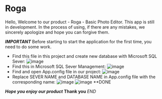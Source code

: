 # Roga
Hello, Welcome to our product - Roga - Basic Photo Editor.
This app is still in development. In the process of using, if there are any mistakes, we sincerely apologize and hope you can forgive them.

***IMPORTANT***
Before starting to start the application for the first time, you need to do some work.
- Find this file in this project and create new database with Microsoft SQL Sever:
![image](https://user-images.githubusercontent.com/106144398/217645658-64a35125-4221-449c-8e0e-e5fd04ed9e69.png)
- Find this in Microsoft SQL Sever Management:
![image](https://user-images.githubusercontent.com/106144398/217646489-c0184f7d-a544-48e5-8244-648080ffafa8.png)
- Find and open App.config file in our project: 
![image](https://user-images.githubusercontent.com/106144398/217646676-9033b806-c46c-41c9-8f13-1f45297b9c7b.png)
- Replace SEVER NAME and DATABASE NAME in App.config file with the corresponding name:
![image](https://user-images.githubusercontent.com/106144398/217647269-17fcb08b-d82c-43b3-87cf-842168bda379.png)
![image](https://user-images.githubusercontent.com/106144398/217647564-37b91d00-ab6f-40a9-a825-5ea1868ff81d.png)
**DONE

***Hope you enjoy our product***
**Thank you**
*END*
